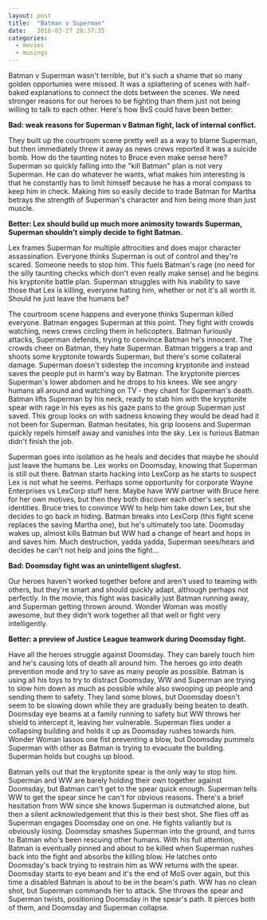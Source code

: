 ```yaml
---
layout: post
title:  "Batman v Superman"
date:   2016-03-27 20:37:35
categories:
  - movies
  - musings
---
```

Batman v Superman wasn't terrible, but it's such a shame that so many golden opportunies were missed. It was a splattering of scenes with half-baked explanations to connect the dots between the scenes. We need stronger reasons for our heroes to be fighting than them just not being willing to talk to each other. Here's how BvS could have been better:

**Bad: weak reasons for Superman v Batman fight, lack of internal conflict.**

They built up the courtroom scene pretty well as a way to blame Superman, but then immediately threw it away as news crews reported it was a suicide bomb. How do the taunting notes to Bruce even make sense here? Superman so quickly falling into the "kill Batman" plan is not very Superman. He can do whatever he wants, what makes him interesting is that he constantly has to limit himself because he has a moral compass to keep him in check. Making him so easily decide to trade Batman for Martha betrays the strength of Superman's character and him being more than just muscle.

**Better: Lex should build up much more animosity towards Superman, Superman shouldn't simply decide to fight Batman.**

Lex frames Superman for multiple attrocities and does major character assassination. Everyone thinks Superman is out of control and they're scared. Someone needs to stop him. This fuels Batman's rage (no need for the silly taunting checks which don't even really make sense) and he begins his kryptonite battle plan. Superman struggles with his inability to save those that Lex is killing, everyone hating him, whether or not it's all worth it. Should he just leave the humans be?

The courtroom scene happens and everyone thinks Superman killed everyone. Batman engages Superman at this point. They fight with crowds watching, news crews circling them in helicopters. Batman furiously attacks, Superman defends, trying to convince Batman he's innocent. The crowds cheer on Batman, they hate Superman. Batman triggers a trap and shoots some kryptonite towards Superman, but there's some collateral damage. Superman doesn't sidestep the incoming kryptonite and instead saves the people put in harm's way by Batman. The kryptonite pierces Superman's lower abdomen and he drops to his knees. We see angry humans all around and watching on TV - they chant for Superman's death. Batman lifts Superman by his neck, ready to stab him with the kryptonite spear with rage in his eyes as his gaze pans to the group Superman just saved. This group looks on with sadness knowing they would be dead had it not been for Superman. Batman hesitates, his grip loosens and Superman quickly repels himself away and vanishes into the sky. Lex is furious Batman didn't finish the job.

Superman goes into isolation as he heals and decides that maybe he should just leave the humans be. Lex works on Doomsday, knowing that Superman is still out there. Batman starts hacking into LexCorp as he starts to suspect Lex is not what he seems. Perhaps some opportunity for corporate Wayne Enterprises vs LexCorp stuff here. Maybe have WW partner with Bruce here for her own motives, but then they both discover each other's secret identities. Bruce tries to convince WW to help him take down Lex, but she decides to go back in hiding. Batman breaks into LexCorp (this fight scene replaces the saving Martha one), but he's ultimately too late. Doomsday wakes up, almost kills Batman but WW had a change of heart and hops in and saves him. Much destruction, yadda yadda, Superman sees/hears and decides he can't not help and joins the fight...

**Bad: Doomsday fight was an unintelligent slugfest.**

Our heroes haven't worked together before and aren't used to teaming with others, but they're smart and should quickly adapt, although perhaps not perfectly. In the movie, this fight was basically just Batman running away, and Superman getting thrown around. Wonder Woman was mostly awesome, but they didn't work together all that well or fight very intelligently.

**Better: a preview of Justice League teamwork during Doomsday fight.**

Have all the heroes struggle against Doomsday. They can barely touch him and he's causing lots of death all around him. The heroes go into death prevention mode and try to save as many people as possible. Batman is using all his toys to try to distract Doomsday, WW and Superman are trying to slow him down as much as possible while also swooping up people and sending them to safety. They land some blows, but Doomsday doesn't seem to be slowing down while they are gradually being beaten to death. Doomsday eye beams at a family running to safety but WW throws her shield to intercept it, leaving her vulnerable. Superman flies under a collapsing building and holds it up as Doomsday rushes towards him. Wonder Woman lassos one fist preventing a blow, but Doomsday pummels Superman with other as Batman is trying to evacuate the building. Superman holds but coughs up blood.

Batman yells out that the kryptonite spear is the only way to stop him. Superman and WW are barely holding their own together against Doomsday, but Batman can't get to the spear quick enough. Superman tells WW to get the spear since he can't for obvious reasons. There's a brief hesitation from WW since she knows Superman is outmatched alone, but then a silent acknowledgement that this is their best shot. She flies off as Superman engages Doomsday one on one. He fights valiantly but is obviously losing. Doomsday smashes Superman into the ground, and turns to Batman who's been rescuing other humans. With his full attention, Batman is eventually pinned and about to be killed when Superman rushes back into the fight and absorbs the killing blow. He latches onto Doomsday's back trying to restrain him as WW returns with the spear. Doomsday starts to eye beam and it's the end of MoS over again, but this time a disabled Batman is about to be in the beam's path. WW has no clean shot, but Superman commands her to attack. She throws the spear and Superman twists, positioning Doomsday in the spear's path. It pierces both of them, and Doomsday and Superman collapse.
